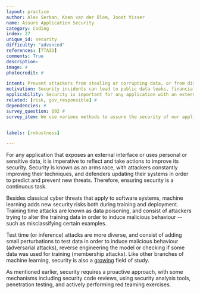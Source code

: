 ```yaml
---
layout: practice
author: Alex Serban, Koen van der Blom, Joost Visser
name: Assure Application Security
category: Coding
index: 27
unique_id: security
difficulty: "advanced"
references: [TTAID]
comments: True
description:
image: #
photocredit: #

intent: Prevent attackers from stealing or corrupting data, or from disrupting the availability of an application.  #
motivation: Security incidents can lead to public data leaks, financial losses, or disrupt the availability of an application. #
applicability: Security is important for any application with an external interface or which processes personal or sensitive data. #
related: [risk, gov_responsible] #
dependencies: #
survey_question: Q92 #
survey_item: We use various methods to assure the security of our application under cyber attacks (e.g. code review, analysis tools, penetration tests, red teaming exercises).


labels: [robustness]

---
```


For any application that exposes an external interface or uses personal or sensitive data, it is imperative to reflect and take actions to improve its security.
Security is known as an arms race, with attackers constantly improving their techniques, and defenders updating their systems in order to predict and prevent new threats.
Therefore, ensuring security is a continuous task.

Besides classical cyber threats that apply to software systems, machine learning adds new security risks both during training and deployment.
Training time attacks are known as data poisoning, and consist of attackers trying to alter the training data in order to induce malicious behaviour -- such as misclassifying certain examples.

Test time (or inference) attacks are more diverse, and consist of adding small perturbations to test data in order to induce malicious behaviour (adversarial attacks), reverse engineering the model or checking if some data was used for training (membership attacks). Like other branches of machine learning, security is also a <a href="https://nicholas.carlini.com/writing/2019/all-adversarial-example-papers.html">growing</a> field of study.

As mentioned earlier, security requires a proactive approach, with some mechanisms including security code reviews, using security analysis tools, penetration testing, and actively performing red teaming exercises.
